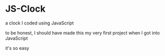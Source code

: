 # JS-Clock
a clock I coded using JavaScript

to be honest, I should have made this my very first project when I got into JavaScript

it's so easy
